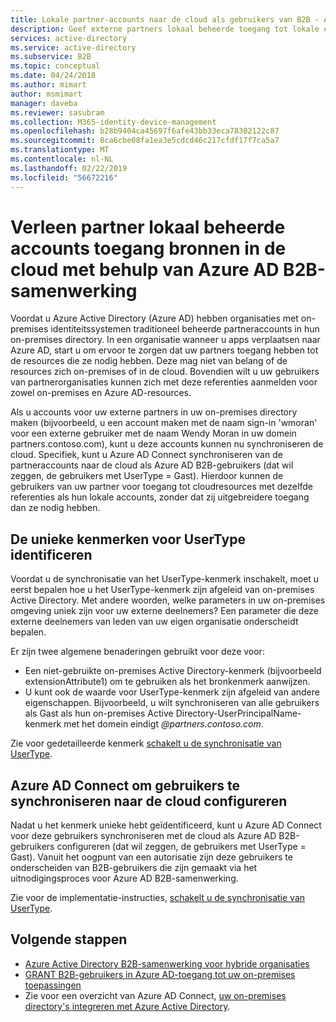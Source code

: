 ```yaml
---
title: Lokale partner-accounts naar de cloud als gebruikers van B2B - Azure Active Directory synchroniseren | Microsoft Docs
description: Geef externe partners lokaal beheerde toegang tot lokale en cloudresources met dezelfde referenties met Azure AD B2B-samenwerking.
services: active-directory
ms.service: active-directory
ms.subservice: B2B
ms.topic: conceptual
ms.date: 04/24/2018
ms.author: mimart
author: msmimart
manager: daveba
ms.reviewer: sasubram
ms.collection: M365-identity-device-management
ms.openlocfilehash: b28b9404ca45697f6afe43bb33eca78302122c87
ms.sourcegitcommit: 8ca6cbe08fa1ea3e5cdcd46c217cfdf17f7ca5a7
ms.translationtype: MT
ms.contentlocale: nl-NL
ms.lasthandoff: 02/22/2019
ms.locfileid: "56672216"
---
```

# <a name="grant-locally-managed-partner-accounts-access-to-cloud-resources-using-azure-ad-b2b-collaboration"></a>Verleen partner lokaal beheerde accounts toegang bronnen in de cloud met behulp van Azure AD B2B-samenwerking

Voordat u Azure Active Directory (Azure AD) hebben organisaties met on-premises identiteitssystemen traditioneel beheerde partneraccounts in hun on-premises directory. In een organisatie wanneer u apps verplaatsen naar Azure AD, start u om ervoor te zorgen dat uw partners toegang hebben tot de resources die ze nodig hebben. Deze mag niet van belang of de resources zich on-premises of in de cloud. Bovendien wilt u uw gebruikers van partnerorganisaties kunnen zich met deze referenties aanmelden voor zowel on-premises en Azure AD-resources. 

Als u accounts voor uw externe partners in uw on-premises directory maken (bijvoorbeeld, u een account maken met de naam sign-in 'wmoran' voor een externe gebruiker met de naam Wendy Moran in uw domein partners.contoso.com), kunt u deze accounts kunnen nu synchroniseren de cloud. Specifiek, kunt u Azure AD Connect synchroniseren van de partneraccounts naar de cloud als Azure AD B2B-gebruikers (dat wil zeggen, de gebruikers met UserType = Gast). Hierdoor kunnen de gebruikers van uw partner voor toegang tot cloudresources met dezelfde referenties als hun lokale accounts, zonder dat zij uitgebreidere toegang dan ze nodig hebben. 

## <a name="identify-unique-attributes-for-usertype"></a>De unieke kenmerken voor UserType identificeren

Voordat u de synchronisatie van het UserType-kenmerk inschakelt, moet u eerst bepalen hoe u het UserType-kenmerk zijn afgeleid van on-premises Active Directory. Met andere woorden, welke parameters in uw on-premises omgeving uniek zijn voor uw externe deelnemers? Een parameter die deze externe deelnemers van leden van uw eigen organisatie onderscheidt bepalen.

Er zijn twee algemene benaderingen gebruikt voor deze voor:

- Een niet-gebruikte on-premises Active Directory-kenmerk (bijvoorbeeld extensionAttribute1) om te gebruiken als het bronkenmerk aanwijzen. 
- U kunt ook de waarde voor UserType-kenmerk zijn afgeleid van andere eigenschappen. Bijvoorbeeld, u wilt synchroniseren van alle gebruikers als Gast als hun on-premises Active Directory-UserPrincipalName-kenmerk met het domein eindigt *@partners.contoso.com*.
 
Zie voor gedetailleerde kenmerk [schakelt u de synchronisatie van UserType](../hybrid/how-to-connect-sync-change-the-configuration.md#enable-synchronization-of-usertype). 

## <a name="configure-azure-ad-connect-to-sync-users-to-the-cloud"></a>Azure AD Connect om gebruikers te synchroniseren naar de cloud configureren

Nadat u het kenmerk unieke hebt geïdentificeerd, kunt u Azure AD Connect voor deze gebruikers synchroniseren met de cloud als Azure AD B2B-gebruikers configureren (dat wil zeggen, de gebruikers met UserType = Gast). Vanuit het oogpunt van een autorisatie zijn deze gebruikers te onderscheiden van B2B-gebruikers die zijn gemaakt via het uitnodigingsproces voor Azure AD B2B-samenwerking.

Zie voor de implementatie-instructies, [schakelt u de synchronisatie van UserType](../hybrid/how-to-connect-sync-change-the-configuration.md#enable-synchronization-of-usertype).

## <a name="next-steps"></a>Volgende stappen

- [Azure Active Directory B2B-samenwerking voor hybride organisaties](hybrid-organizations.md)
- [GRANT B2B-gebruikers in Azure AD-toegang tot uw on-premises toepassingen](hybrid-cloud-to-on-premises.md)
- Zie voor een overzicht van Azure AD Connect, [uw on-premises directory's integreren met Azure Active Directory](../hybrid/whatis-hybrid-identity.md).

